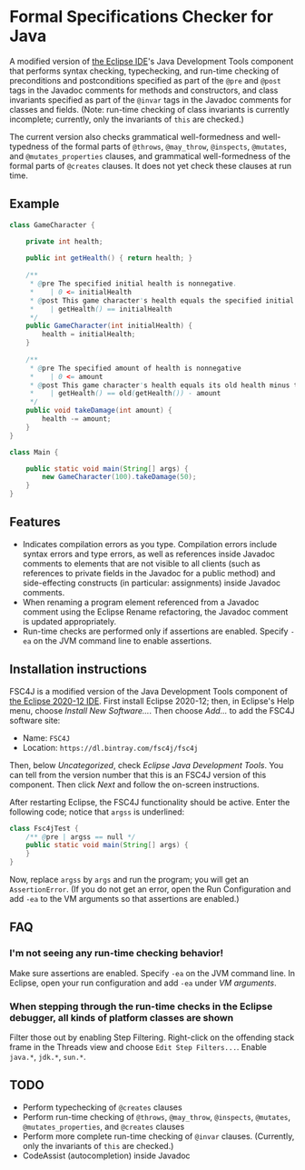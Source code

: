 # Formal Specifications Checker for Java

A modified version of [the Eclipse IDE](https://www.eclipse.org/downloads/packages/installer)'s Java Development Tools component that performs syntax checking, typechecking, and run-time checking of preconditions and postconditions specified as part of the `@pre` and `@post` tags in the Javadoc comments for methods and constructors, and class invariants specified as part of the `@invar` tags in the Javadoc comments for classes and fields. (Note: run-time checking of class invariants is currently incomplete; currently, only the invariants of `this` are checked.)

The current version also checks grammatical well-formedness and well-typedness of the formal parts of `@throws`, `@may_throw`, `@inspects`, `@mutates`, and `@mutates_properties` clauses, and grammatical well-formedness of the formal parts of `@creates` clauses. It does not yet check these clauses at run time.

## Example

```java
class GameCharacter {

    private int health;
    
    public int getHealth() { return health; }
    
    /**
     * @pre The specified initial health is nonnegative.
     *    | 0 <= initialHealth
     * @post This game character's health equals the specified initial health.
     *    | getHealth() == initialHealth
     */
    public GameCharacter(int initialHealth) {
        health = initialHealth;
    }
    
    /**
     * @pre The specified amount of health is nonnegative
     *    | 0 <= amount
     * @post This game character's health equals its old health minus the specified amount of health.
     *    | getHealth() == old(getHealth()) - amount
     */
    public void takeDamage(int amount) {
        health -= amount;
    }
}

class Main {

    public static void main(String[] args) {
        new GameCharacter(100).takeDamage(50);
    }
}
```

## Features
- Indicates compilation errors as you type. Compilation errors include syntax errors and type errors, as well as references inside Javadoc comments to elements that are not visible to all clients (such as references to private fields in the Javadoc for a public method) and side-effecting constructs (in particular: assignments) inside Javadoc comments.
- When renaming a program element referenced from a Javadoc comment using the Eclipse Rename refactoring, the Javadoc comment is updated appropriately.
- Run-time checks are performed only if assertions are enabled. Specify `-ea` on the JVM command line to enable assertions.

## Installation instructions

FSC4J is a modified version of the Java Development Tools component of [the Eclipse 2020-12 IDE](https://www.eclipse.org/downloads/packages/installer). First install Eclipse 2020-12; then, in Eclipse's Help menu, choose *Install New Software...*. Then choose *Add...* to add the FSC4J software site:
- Name: `FSC4J`
- Location: `https://dl.bintray.com/fsc4j/fsc4j`

Then, below *Uncategorized*, check *Eclipse Java Development Tools*. You can tell from the version number that this is an FSC4J version of this component. Then click *Next* and follow the on-screen instructions.

After restarting Eclipse, the FSC4J functionality should be active. Enter the following code; notice that `argss` is underlined:
```java
class Fsc4jTest {
    /** @pre | argss == null */
    public static void main(String[] args) {
    }
}
```
Now, replace `argss` by `args` and run the program; you will get an `AssertionError`. (If you do not get an error, open the Run Configuration and add `-ea` to the VM arguments so that assertions are enabled.)

## FAQ

### I'm not seeing any run-time checking behavior!

Make sure assertions are enabled. Specify `-ea` on the JVM command line. In Eclipse, open your run configuration and add `-ea` under *VM arguments*.

### When stepping through the run-time checks in the Eclipse debugger, all kinds of platform classes are shown

Filter those out by enabling Step Filtering. Right-click on the offending stack frame in the Threads view and choose `Edit Step Filters...`. Enable `java.*`, `jdk.*`, `sun.*`.

## TODO
- Perform typechecking of `@creates` clauses
- Perform run-time checking of `@throws`, `@may_throw`, `@inspects`, `@mutates`, `@mutates_properties`, and `@creates` clauses
- Perform more complete run-time checking of `@invar` clauses. (Currently, only the invariants of `this` are checked.)
- CodeAssist (autocompletion) inside Javadoc
